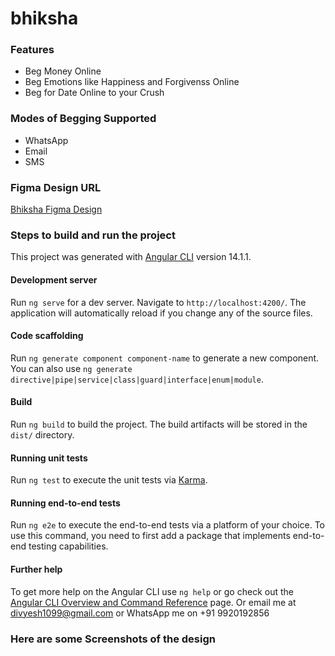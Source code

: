 # bhiksha

### Features

- Beg Money Online
- Beg Emotions like Happiness and Forgivenss Online
- Beg for Date Online to your Crush

### Modes of Begging Supported

- WhatsApp
- Email
- SMS

### Figma Design URL

[Bhiksha Figma Design](https://www.figma.com/file/1KesImf4JcMEERXW1WSmlw/Beg-Online?node-id=2%3A41&t=WXBfWgJS81IGits3-1)

### Steps to build and run the project

This project was generated with [Angular CLI](https://github.com/angular/angular-cli) version 14.1.1.

#### Development server

Run `ng serve` for a dev server. Navigate to `http://localhost:4200/`. The application will automatically reload if you change any of the source files.

#### Code scaffolding

Run `ng generate component component-name` to generate a new component. You can also use `ng generate directive|pipe|service|class|guard|interface|enum|module`.

#### Build

Run `ng build` to build the project. The build artifacts will be stored in the `dist/` directory.

#### Running unit tests

Run `ng test` to execute the unit tests via [Karma](https://karma-runner.github.io).

#### Running end-to-end tests

Run `ng e2e` to execute the end-to-end tests via a platform of your choice. To use this command, you need to first add a package that implements end-to-end testing capabilities.

#### Further help

To get more help on the Angular CLI use `ng help` or go check out the [Angular CLI Overview and Command Reference](https://angular.io/cli) page. Or email me at divyesh1099@gmail.com or WhatsApp me on +91 9920192856

### Here are some Screenshots of the design

